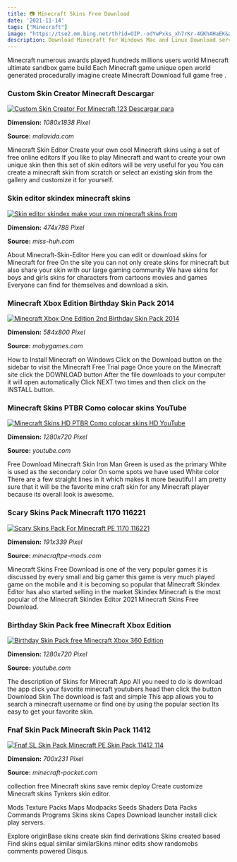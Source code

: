 ```yaml
---
title: 📷 Minecraft Skins Free Download
date: '2021-11-14'
tags: ["Minecraft"]
image: "https://tse2.mm.bing.net/th?id=OIP.-odYwPxks_xh7rKr-4GKhAHaEK&amp;pid=15.1"
description: Download Minecraft for Windows Mac and Linux Download server software for Java and Bedrock and begin playing Minecraft with your friends Learn more.
---
```




Minecraft numerous awards played hundreds millions users world Minecraft ultimate sandbox game build Each Minecraft game unique open world generated procedurally imagine create Minecraft Download full game free .



### Custom Skin Creator Minecraft Descargar 

[![Custom Skin Creator For Minecraft 123  Descargar para ](https://imag.malavida.com/mvimgbig/download-fs/custom-skin-creator-for-minecraft-29021-6.jpg)](https://imag.malavida.com/mvimgbig/download-fs/custom-skin-creator-for-minecraft-29021-6.jpg)


**Dimension:** _1080x1838 Pixel_ 

**Source:** _malavida.com_ 


Minecraft Skin Editor Create your own cool Minecraft skins using a set of free online editors If you like to play Minecraft and want to create your own unique skin then this set of skin editors will be very useful for you You can create a minecraft skin from scratch or select an existing skin from the gallery and customize it for yourself.


### Skin editor skindex minecraft skins 

[![Skin editor skindex  make your own minecraft skins from ](https://miss-huh.com/kzl/MPNBZTuQGCGcEBnABtUsegHaMU.jpg)](https://miss-huh.com/kzl/MPNBZTuQGCGcEBnABtUsegHaMU.jpg)


**Dimension:** _474x788 Pixel_ 

**Source:** _miss-huh.com_ 


About Minecraft-Skin-Editor Here you can edit or download skins for Minecraft for free On the site you can not only create skins for minecraft but also share your skin with our large gaming community We have skins for boys and girls skins for characters from cartoons movies and games Everyone can find for themselves and download a skin.


### Minecraft Xbox Edition Birthday Skin Pack 2014 

[![Minecraft Xbox One Edition  2nd Birthday Skin Pack 2014 ](https://www.mobygames.com/images/covers/l/320382-minecraft-xbox-one-edition-2nd-birthday-skin-pack-xbox-one-front-cover.png)](https://www.mobygames.com/images/covers/l/320382-minecraft-xbox-one-edition-2nd-birthday-skin-pack-xbox-one-front-cover.png)


**Dimension:** _584x800 Pixel_ 

**Source:** _mobygames.com_ 


How to Install Minecraft on Windows Click on the Download button on the sidebar to visit the Minecraft Free Trial page Once youre on the Minecraft site click the DOWNLOAD button After the file downloads to your computer it will open automatically Click NEXT two times and then click on the INSTALL button.


### Minecraft Skins PTBR Como colocar skins YouTube

[![Minecraft Skins HD PTBR  Como colocar skins HD  YouTube](https://i.ytimg.com/vi/f-VoWYY0beA/maxresdefault.jpg)](https://i.ytimg.com/vi/f-VoWYY0beA/maxresdefault.jpg)


**Dimension:** _1280x720 Pixel_ 

**Source:** _youtube.com_ 


Free Download Minecraft Skin Iron Man Green is used as the primary White is used as the secondary color On some spots we have used White color There are a few straight lines in it which makes it more beautiful I am pretty sure that it will be the favorite mine craft skin for any Minecraft player because its overall look is awesome.


### Scary Skins Pack Minecraft 1170 116221

[![Scary Skins Pack For Minecraft PE 1170 116221](https://minecraftpe-mods.com/_ld/6/50347438.png)](https://minecraftpe-mods.com/_ld/6/50347438.png)


**Dimension:** _191x339 Pixel_ 

**Source:** _minecraftpe-mods.com_ 


Minecraft Skins Free Download is one of the very popular games it is discussed by every small and big gamer this game is very much played game on the mobile and it is becoming so popular that Minecraft Skindex Editor has also started selling in the market Skindex Minecraft is the most popular of the Minecraft Skindex Editor 2021 Minecraft Skins Free Download.


### Birthday Skin Pack free Minecraft Xbox Edition 

[![Birthday Skin Pack free Minecraft Xbox 360 Edition ](https://i.ytimg.com/vi/LOASrg4zEQ0/maxresdefault.jpg)](https://i.ytimg.com/vi/LOASrg4zEQ0/maxresdefault.jpg)


**Dimension:** _1280x720 Pixel_ 

**Source:** _youtube.com_ 


The description of Skins for Minecraft App All you need to do is download the app click your favorite minecraft youtubers head then click the button Download Skin The download is fast and simple This app allows you to search a minecraft username or find one by using the popular section Its easy to get your favorite skin.


### Fnaf Skin Pack Minecraft Skin Pack 11412 

[![Fnaf SL Skin Pack  Minecraft PE Skin Pack 11412 114 ](https://minecraft-pocket.com/uploads/posts/2019-12/1575879552_fnaf-sl_4.png)](https://minecraft-pocket.com/uploads/posts/2019-12/1575879552_fnaf-sl_4.png)


**Dimension:** _700x231 Pixel_ 

**Source:** _minecraft-pocket.com_ 



 collection free Minecraft skins save remix deploy Create customize Minecraft skins Tynkers skin editor.


Mods Texture Packs Maps Modpacks Seeds Shaders Data Packs Commands Programs Skins skins Capes Download launcher install click play servers.


Explore originBase skins create skin find derivations Skins created based Find skins equal similar similarSkins minor edits show randomobs comments powered Disqus.




